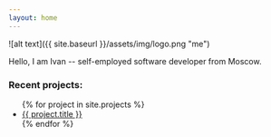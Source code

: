 ```yaml
---
layout: home
---
```


![alt text]({{ site.baseurl }}/assets/img/logo.png "me")


Hello, I am Ivan -- self-employed software developer from Moscow.

### Recent projects:

<ul class="list-reset">
    {% for project in site.projects %}
    <li>
        <div class="clearfix">
            <div class="col col-6 left-align pl1">
                <a href="{{ project.url | relative_url }}">
                    {{ project.title }}
                </a>
            </div>
        </div>
    </li>
    {% endfor %}
</ul>


